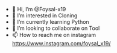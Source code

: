 - 👋 Hi, I’m @Foysal-x19
- 👀 I’m interested in Cloning
- 🌱 I’m currently learning Python
- 💞️ I’m looking to collaborate on Tool
- 📫 How to reach me on instagram
https://www.instagram.com/foysal_x19/
<!---
Foysal-x19/Foysal-x19 is a ✨ special ✨ repository because its `README.md` (this file) appears on your GitHub profile.
You can click the Preview link to take a look at your changes.
--->
